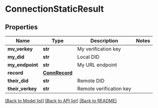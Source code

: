 # ConnectionStaticResult


## Properties
Name | Type | Description | Notes
------------ | ------------- | ------------- | -------------
**mv_verkey** | **str** | My verification key | 
**my_did** | **str** | Local DID | 
**my_endpoint** | **str** | My URL endpoint | 
**record** | [**ConnRecord**](ConnRecord.md) |  | 
**their_did** | **str** | Remote DID | 
**their_verkey** | **str** | Remote verification key | 

[[Back to Model list]](../README.md#documentation-for-models) [[Back to API list]](../README.md#documentation-for-api-endpoints) [[Back to README]](../README.md)


